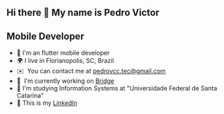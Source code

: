 Hi there 👋 My name is Pedro Victor
---------

Mobile Developer
---------


* 📱  I'm an flutter mobile developer
* 🌍  I live in Florianopolis, SC, Brazil
* ✉️  You can contact me at [pedrovcc.tec@gmail.com](mailto:pedrovcc.tec@gmail.com)
* 🧠  I'm currently working on [Bridge](https://www.linkedin.com/company/laboratoriobridge/mycompany/)
* 📖  I'm studying Information Systems at "Universidade Federal de Santa Catarina"
* 📃 This is my [LinkedIn](https://www.linkedin.com/in/pedrovcc/)
